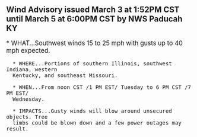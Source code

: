 <p>
   <h2>Wind Advisory issued March 3 at 1:52PM CST until March 5 at 6:00PM CST by NWS Paducah KY</h2>
   <div style="font-size:120%">* WHAT...Southwest winds 15 to 25 mph with gusts up to 40 mph
      expected.
      
      * WHERE...Portions of southern Illinois, southwest Indiana, western
      Kentucky, and southeast Missouri.
      
      * WHEN...From noon CST /1 PM EST/ Tuesday to 6 PM CST /7 PM EST/
      Wednesday.
      
      * IMPACTS...Gusty winds will blow around unsecured objects. Tree
      limbs could be blown down and a few power outages may result.
   </div>
</p>